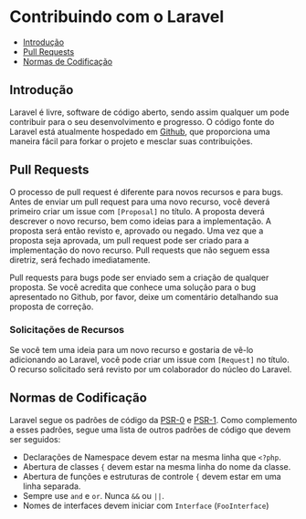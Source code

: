 # Contribuindo com o Laravel

- [Introdução](#introduction)
- [Pull Requests](#pull-requests)
- [Normas de Codificação](#coding-guidelines)

<a name="introduction"></a>
## Introdução

Laravel é livre, software de código aberto, sendo assim qualquer um pode contribuir para o seu desenvolvimento e progresso. O código fonte do Laravel está atualmente hospedado em [Github](http://github.com), que proporciona uma maneira fácil para forkar o projeto e mesclar suas contribuições.

<a name="pull-requests"></a>
## Pull Requests

O processo de pull request é diferente para novos recursos e para bugs. Antes de enviar um pull request para uma novo recurso, você deverá primeiro criar um issue com `[Proposal]` no título. A proposta deverá descrever o novo recurso, bem como ideias para a implementação. A proposta será então revisto e, aprovado ou negado. Uma vez que a proposta seja aprovada, um pull request pode ser criado para a implementação do novo recurso. Pull requests que não seguem essa diretriz, será fechado imediatamente.

Pull requests para bugs pode ser enviado sem a criação de qualquer proposta. Se você acredita que conhece uma solução para o bug apresentado no Github, por favor, deixe um comentário detalhando sua proposta de correção.

### Solicitações de Recursos

Se você tem uma ideia para um novo recurso e gostaria de vê-lo adicionando ao Laravel, você pode criar um issue com `[Request]` no título. O recurso solicitado será revisto por um colaborador do núcleo do Laravel.

<a name="coding-guidelines"></a>
## Normas de Codificação

Laravel segue os padrões de código da [PSR-0](https://github.com/php-fig/fig-standards/blob/master/accepted/PSR-0.md) e [PSR-1](https://github.com/php-fig/fig-standards/blob/master/accepted/PSR-1-basic-coding-standard.md). Como complemento a esses padrões, segue uma lista de outros padrões de código que devem ser seguidos:

- Declarações de Namespace devem estar na mesma linha que `<?php`.
- Abertura de classes `{` devem estar na mesma linha do nome da classe.
- Abertura de funções e estruturas de controle `{` devem estar em uma linha separada.
- Sempre use `and` e `or`. Nunca `&&` ou `||`.
- Nomes de interfaces devem iniciar com `Interface` (`FooInterface`)
